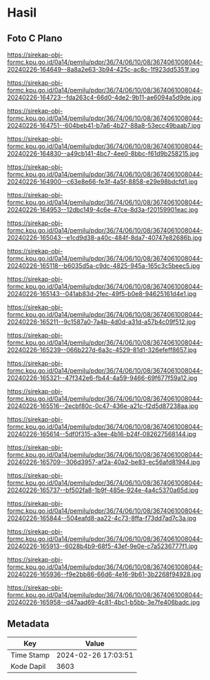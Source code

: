 # Hasil

## Foto C Plano

https://sirekap-obj-formc.kpu.go.id/0a14/pemilu/pdpr/36/74/06/10/08/3674061008044-20240226-164649--8a8a2e63-3b94-425c-ac8c-1f923dd5351f.jpg

https://sirekap-obj-formc.kpu.go.id/0a14/pemilu/pdpr/36/74/06/10/08/3674061008044-20240226-164723--fda263c4-66d0-4de2-9b11-ae6094a5d9de.jpg

https://sirekap-obj-formc.kpu.go.id/0a14/pemilu/pdpr/36/74/06/10/08/3674061008044-20240226-164751--604beb41-b7a6-4b27-88a8-53ecc49baab7.jpg

https://sirekap-obj-formc.kpu.go.id/0a14/pemilu/pdpr/36/74/06/10/08/3674061008044-20240226-164830--a49cb141-4bc7-4ee0-8bbc-f61d9b258215.jpg

https://sirekap-obj-formc.kpu.go.id/0a14/pemilu/pdpr/36/74/06/10/08/3674061008044-20240226-164900--c63e8e66-fe3f-4a5f-8858-e29e98bdcfd1.jpg

https://sirekap-obj-formc.kpu.go.id/0a14/pemilu/pdpr/36/74/06/10/08/3674061008044-20240226-164953--12dbc149-4c6e-47ce-8d3a-f20159901eac.jpg

https://sirekap-obj-formc.kpu.go.id/0a14/pemilu/pdpr/36/74/06/10/08/3674061008044-20240226-165043--e1cd9d38-a40c-484f-8da7-40747e82686b.jpg

https://sirekap-obj-formc.kpu.go.id/0a14/pemilu/pdpr/36/74/06/10/08/3674061008044-20240226-165118--b6035d5a-c9dc-4825-945a-165c3c5beec5.jpg

https://sirekap-obj-formc.kpu.go.id/0a14/pemilu/pdpr/36/74/06/10/08/3674061008044-20240226-165143--041ab83d-2fec-49f5-b0e8-94625161d4e1.jpg

https://sirekap-obj-formc.kpu.go.id/0a14/pemilu/pdpr/36/74/06/10/08/3674061008044-20240226-165211--9c1587a0-7a4b-4d0d-a31d-a57b4c09f512.jpg

https://sirekap-obj-formc.kpu.go.id/0a14/pemilu/pdpr/36/74/06/10/08/3674061008044-20240226-165239--066b227d-6a3c-4529-81d1-326efeff8657.jpg

https://sirekap-obj-formc.kpu.go.id/0a14/pemilu/pdpr/36/74/06/10/08/3674061008044-20240226-165321--47f342e6-fb44-4a59-9466-69f677f59a12.jpg

https://sirekap-obj-formc.kpu.go.id/0a14/pemilu/pdpr/36/74/06/10/08/3674061008044-20240226-165516--2ecbf80c-0c47-436e-a21c-f2d5d87238aa.jpg

https://sirekap-obj-formc.kpu.go.id/0a14/pemilu/pdpr/36/74/06/10/08/3674061008044-20240226-165614--5df0f315-a3ee-4b16-b24f-082627568144.jpg

https://sirekap-obj-formc.kpu.go.id/0a14/pemilu/pdpr/36/74/06/10/08/3674061008044-20240226-165709--306d3957-af2a-40a2-be83-ec56afd81944.jpg

https://sirekap-obj-formc.kpu.go.id/0a14/pemilu/pdpr/36/74/06/10/08/3674061008044-20240226-165737--bf502fa8-1b9f-485e-924e-4a4c5370a65d.jpg

https://sirekap-obj-formc.kpu.go.id/0a14/pemilu/pdpr/36/74/06/10/08/3674061008044-20240226-165844--504eafd8-aa22-4c73-8ffa-f73dd7ad7c3a.jpg

https://sirekap-obj-formc.kpu.go.id/0a14/pemilu/pdpr/36/74/06/10/08/3674061008044-20240226-165913--6028b4b9-68f5-43ef-9e0e-c7a5236777f1.jpg

https://sirekap-obj-formc.kpu.go.id/0a14/pemilu/pdpr/36/74/06/10/08/3674061008044-20240226-165936--f9e2bb86-66d6-4e16-9b61-3b2268f94928.jpg

https://sirekap-obj-formc.kpu.go.id/0a14/pemilu/pdpr/36/74/06/10/08/3674061008044-20240226-165958--d47aad69-4c81-4bc1-b5bb-3e7fe406badc.jpg


## Metadata

| Key        | Value               |
| ---------- | ------------------- |
| Time Stamp | 2024-02-26 17:03:51 |
| Kode Dapil | 3603                |



